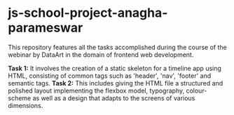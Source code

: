 # js-school-project-anagha-parameswar
This repository features all the tasks accomplished during the course of the webinar by DataArt in the domain of frontend web development.

**Task 1:**
It involves the creation of a static skeleton for a timeline app using HTML, consisting of common tags such as 'header', 'nav', 'footer' and semantic tags.
**Task 2:**
This includes giving the HTML file a structured and polished layout implementing the flexbox model, typography, colour-scheme as well as a design that adapts to the screens of various dimensions.
